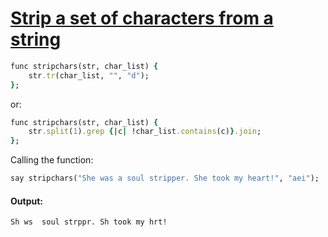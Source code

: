 [1]: http://rosettacode.org/wiki/Strip_a_set_of_characters_from_a_string

# [Strip a set of characters from a string][1]

```ruby
func stripchars(str, char_list) {
    str.tr(char_list, "", "d");
};
```


or:

```ruby
func stripchars(str, char_list) {
    str.split(1).grep {|c| !char_list.contains(c)}.join;
};
```


Calling the function:

```ruby
say stripchars("She was a soul stripper. She took my heart!", "aei");
```

#### Output:
```
Sh ws  soul strppr. Sh took my hrt!
```